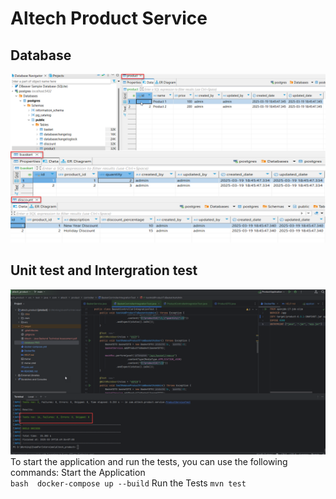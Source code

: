 # Altech Product Service
## Database
![Database](./database.PNG)
## Unit test and Intergration test
![Unittest](./unitest_integrationtest.png)
To start the application and run the tests, you can use the following commands:
Start the Application   
```bash  docker-compose up --build```
Run the Tests
```mvn test```